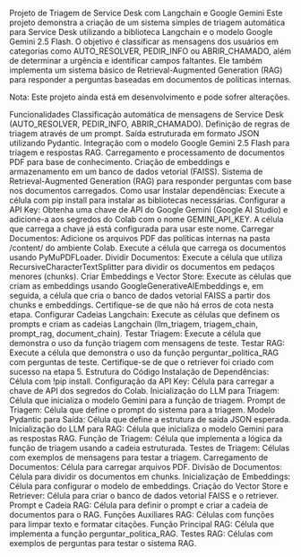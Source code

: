 
Projeto de Triagem de Service Desk com Langchain e Google Gemini
Este projeto demonstra a criação de um sistema simples de triagem automática para Service Desk utilizando a biblioteca Langchain e o modelo Google Gemini 2.5 Flash. O objetivo é classificar as mensagens dos usuários em categorias como AUTO_RESOLVER, PEDIR_INFO ou ABRIR_CHAMADO, além de determinar a urgência e identificar campos faltantes. Ele também implementa um sistema básico de Retrieval-Augmented Generation (RAG) para responder a perguntas baseadas em documentos de políticas internas.

Nota: Este projeto ainda está em desenvolvimento e pode sofrer alterações.

Funcionalidades
Classificação automática de mensagens de Service Desk (AUTO_RESOLVER, PEDIR_INFO, ABRIR_CHAMADO).
Definição de regras de triagem através de um prompt.
Saída estruturada em formato JSON utilizando Pydantic.
Integração com o modelo Google Gemini 2.5 Flash para triagem e respostas RAG.
Carregamento e processamento de documentos PDF para base de conhecimento.
Criação de embeddings e armazenamento em um banco de dados vetorial (FAISS).
Sistema de Retrieval-Augmented Generation (RAG) para responder perguntas com base nos documentos carregados.
Como usar
Instalar dependências: Execute a célula com pip install para instalar as bibliotecas necessárias.
Configurar a API Key: Obtenha uma chave de API do Google Gemini (Google AI Studio) e adicione-a aos segredos do Colab com o nome GEMINI_API_KEY. A célula que carrega a chave já está configurada para usar este nome.
Carregar Documentos: Adicione os arquivos PDF das políticas internas na pasta /content/ do ambiente Colab. Execute a célula que carrega os documentos usando PyMuPDFLoader.
Dividir Documentos: Execute a célula que utiliza RecursiveCharacterTextSplitter para dividir os documentos em pedaços menores (chunks).
Criar Embeddings e Vector Store: Execute as células que criam as embeddings usando GoogleGenerativeAIEmbeddings e, em seguida, a célula que cria o banco de dados vetorial FAISS a partir dos chunks e embeddings. Certifique-se de que não há erros de cota nesta etapa.
Configurar Cadeias Langchain: Execute as células que definem os prompts e criam as cadeias Langchain (llm_triagem, triagem_chain, prompt_rag, document_chain).
Testar Triagem: Execute a célula que demonstra o uso da função triagem com mensagens de teste.
Testar RAG: Execute a célula que demonstra o uso da função perguntar_politica_RAG com perguntas de teste. Certifique-se de que o retriever foi criado com sucesso na etapa 5.
Estrutura do Código
Instalação de Dependências: Célula com !pip install.
Configuração da API Key: Célula para carregar a chave de API dos segredos do Colab.
Inicialização do LLM para Triagem: Célula que inicializa o modelo Gemini para a função de triagem.
Prompt de Triagem: Célula que define o prompt do sistema para a triagem.
Modelo Pydantic para Saída: Célula que define a estrutura de saída JSON esperada.
Inicialização do LLM para RAG: Célula que inicializa o modelo Gemini para as respostas RAG.
Função de Triagem: Célula que implementa a lógica da função de triagem usando a cadeia estruturada.
Testes de Triagem: Células com exemplos de mensagens para testar a triagem.
Carregamento de Documentos: Célula para carregar arquivos PDF.
Divisão de Documentos: Célula para dividir os documentos em chunks.
Inicialização de Embeddings: Célula para configurar o modelo de embeddings.
Criação do Vector Store e Retriever: Célula para criar o banco de dados vetorial FAISS e o retriever.
Prompt e Cadeia RAG: Célula para definir o prompt e criar a cadeia de documentos para o RAG.
Funções Auxiliares RAG: Células com funções para limpar texto e formatar citações.
Função Principal RAG: Célula que implementa a função perguntar_politica_RAG.
Testes RAG: Células com exemplos de perguntas para testar o sistema RAG.
